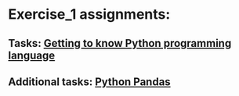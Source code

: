 # Exercise_1 assignments:
## Tasks: [Getting to know Python programming language](https://github.com/juhamikael/data_analytics_and_basics_of_AI/blob/main/exercise_1/assignment.py.md)
## Additional tasks: [Python Pandas](https://github.com/juhamikael/data_analytics_and_basics_of_AI/blob/main/exercise_1/diabetes.ipynb.md)
